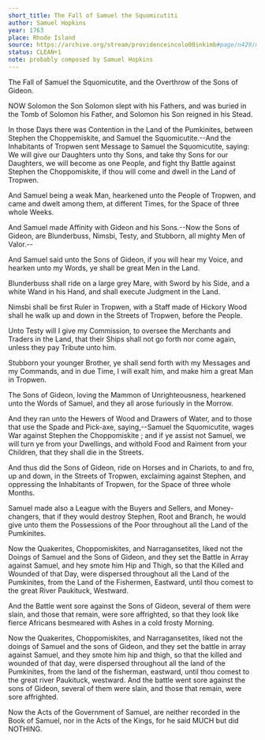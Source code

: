 ```yaml
---
short_title: The Fall of Samuel the Squomicutiti
author: Samuel Hopkins
year: 1763
place: Rhode Island
source: https://archive.org/stream/providenceincolo00inkimb#page/n429/mode/2up
status: CLEAN+1
note: probably composed by Samuel Hopkins
---
```


The Fall of Samuel the Squomicutite, and the Overthrow of the Sons of Gideon.

NOW Solomon the Son Solomon slept with his Fathers, and was buried in the Tomb of Solomon his Father, and Solomon his Son reigned in his Stead.

In those Days there was Contention in the Land of the Pumkinites, between Stephen the Choppemiskite, and Samuel the Squomicutite.--And the Inhabitants of Tropwen sent Message to Samuel the Squomicutite, saying: We will give our Daughters unto thy Sons, and take thy Sons for our Daughters, we will become as one People, and fight thy Battle against Stephen the Choppomiskite, if thou will come and dwell in the Land of Tropwen.

And Samuel being a weak Man, hearkened unto the People of Tropwen, and came and dwelt among them, at different Times, for the Space of three whole Weeks.

And Samuel made Affinity with Gideon and his Sons.--Now the Sons of Gideon, are Blunderbuss, Nimsbi, Testy, and Stubborn, all mighty Men of Valor.--

And Samuel said unto the Sons of Gideon, if you will hear my Voice, and hearken unto my Words, ye shall be great Men in the Land.

Blunderbuss shall ride on a large grey Mare, with Sword by his Side, and a white Wand in his Hand, and shall execute Judgment in the Land.

Nimsbi shall be first Ruler in Tropwen, with a Staff made of Hickory Wood shall he walk up and down in the Streets of Tropwen, before the People.

Unto Testy will I give my Commission, to oversee the Merchants and Traders in the Land, that their Ships shall not go forth nor come again, unless they pay Tribute unto him.

Stubborn your younger Brother, ye shall send forth with my Messages and my Commands, and in due Time, I will exalt him, and make him a great Man in Tropwen.

The Sons of Gideon, loving the Mammon of Unrighteousness, hearkened unto the Words of Samuel, and they all arose furiously in the Morrow.

And they ran unto the Hewers of Wood and Drawers of Water, and to those that use the Spade and Pick-axe, saying,--Samuel the Squomicutite, wages War against Stephen the Choppomiskite ; and if ye assist not Samuel, we will turn ye from your Dwellings, and withold Food and Raiment from your Children, that they shall die in the Streets.

And thus did the Sons of Gideon, ride on Horses and in Chariots, to and fro, up and down, in the Streets of Tropwen, exclaiming against Stephen, and oppressing the Inhabitants of Tropwen, for the Space of three whole Months.

Samuel made also a League with the Buyers and Sellers, and Money-changers, that if they would destroy Stephen, Root and Branch, he would give unto them the Possessions of the Poor throughout all the Land of the Pumkinites.

Now the Quakerites, Choppomiskites, and Narragansetites, liked not the Doings of Samuel and the Sons of Gideon, and they set the Battle in Array against Samuel, and hey smote him Hip and Thigh, so that the Killed and Wounded of that Day, were dispersed throughout all the Land of the Pumkinites, from the Land of the Fishermen, Eastward, until thou comest to the great River Paukituck, Westward.

And the Battle went sore against the Sons of Gideon, several of them were slain, and those that remain, were sore affrighted, so that they look like fierce Africans besmeared with Ashes in a cold frosty Morning.


Now the Quakerites, Choppomiskites, and Narragansetites, liked not the doings of Samuel and the sons of Gideon, and they set the battle in array against Samuel, and they smote him hip and thigh, so that the killed and wounded of that day, were dispersed throughout all the land of the Pumkinites, from the land of the fisherman, eastward, until thou comest to the great river Paukituck, westward. And the battle went sore against the sons of Gideon, several of them were slain, and those that remain, were sore affrighted.

Now the Acts of the Government of Samuel, are neither recorded in the Book of Samuel, nor in the Acts of the Kings, for he said MUCH but did NOTHING.

